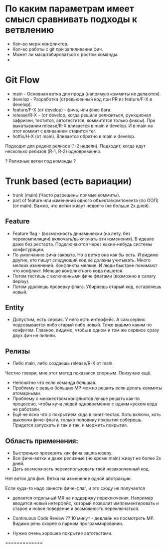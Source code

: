 # По каким параметрам имеет смысл сравнивать подходы к ветвлению

* Кол-во мерж конфликтов.
* Кол-во работы с git при запиливании фич.
* Может ли масштабироваться с ростом команды.
*


# Git Flow

* main - Основная ветка для прода (напрямую коммиты не делаются).
* develop - Разработка (отревьюенный код при PR из feature/F-X в develop).
* feature/F-X (от develop) - фича, или фикс бага.
* release/R-X - (от develop, когда решили релизиться, функционал зафризен, тестится, автотестится, коммитятся только фиксы). При выкатывании release/R-X вливается в main и develop. И в main на этот коммит с вливанием ставится тег.
* hotfix/H-X (от main). Вливается  обратно в main и develop.

Подходит для редких релизов (1-2 недели).
Подходит, когда идут несколько релизов (R-1, R-2) одновременно.

? Релизные ветки под команды ?



# Trunk based (есть вариации)

* trunk (main) (Часто разрешены прямые коммиты).
* part of feature или изменений одного объекта/компонента (по ООП) (от main). Важно, что ветки живут недолго (не больше 2х дней).

## Feature
* Feature flag - (возможность динамически (на лету, без перекомпиляции) включать/выключать эти изменения). В идеале даже без рестарта. Подключаются через какие-нибудь системы конфигурации.
* По умолчанию фича закрыта. Но в ветке она как бы есть. И видимо другие, кто пишут следующий код её должны учитывать. Много мелких изменений. Конфликты мелкие. И люди быстрее понимают что конфликт. Меньше конфликтного кода пишется.
* Потом тестишь с включенными фиче флагами (возможно в canary deploy).
* Потом удаляешь проверку флага. Убираешь старый код, оставляешь новый.

## Entity
* Допустим, есть сервис. У него есть интерфейс. А сам сервис подсовывается либо старый либо новый. Тоже видимо каким-то конфигом. Главное, видимо, чтобы в одном и том же сервисе сразу двух фич не пилили.

## Релизы
* Либо main, либо создаешь release/R-X от main.

Честно говоря, мне этот метод показался спорным. Поизучаю ещё.
* Непонятно что если команда большая.
* Проблему с ревью больших МР можно решить если делать коммиты атомарными.
* Проблему с множеством конфликтов лучше решать как-то процессно, чтобы куча людей одновременно с одним куском кода не работали.
* Ещё не ясно что с покрытием кода в юнит-тестах. Хоть включи, хоть выключи фиче-флаги, только половину покрытия соберешь. Придется запускать и так и так, и мержить покрытия.

## Область применения:

* Быстренько проверить как фича зашла юзеру.
* Все фиче-ветки и даже релизные (но кроме main) живут не более 2х дней.
* Дать возможность переиспользовать твой незаконченный код.

Нет веток для фич.
Ветка на изменение одной абстракции.

Если куда-то надо занести фиче-флаг, и это сходу не получается
- делается отдельный MR на поддержку переключения.
Например вводится новый интерфейс, который позволит имплементировать и старое и новое поведение и возможность переключаться.

* Continuous Code Review ??
10 минут - дедлайн на посмотреть МР.
Видимо речь скорее о парном программировании.

* Нужно очень хорошее покрытие автотестами.

=============










